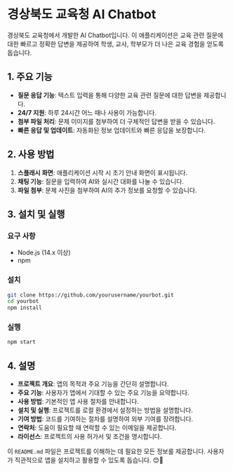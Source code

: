 # 경상북도 교육청 AI Chatbot

경상북도 교육청에서 개발한 AI Chatbot입니다. 이 애플리케이션은 교육 관련 질문에 대한 빠르고 정확한 답변을 제공하여 학생, 교사, 학부모가 더 나은 교육 경험을 얻도록 돕습니다.

## 1. 주요 기능

- **질문 응답 기능**: 텍스트 입력을 통해 다양한 교육 관련 질문에 대한 답변을 제공합니다.
- **24/7 지원**: 하루 24시간 어느 때나 사용이 가능합니다.
- **첨부 파일 처리**: 문제 이미지를 첨부하여 더 구체적인 답변을 받을 수 있습니다.
- **빠른 응답 및 업데이트**: 자동화된 정보 업데이트와 빠른 응답을 보장합니다.

## 2. 사용 방법

1. **스플래시 화면**: 애플리케이션 시작 시 초기 안내 화면이 표시됩니다.
2. **채팅 기능**: 질문을 입력하여 AI와 실시간 대화를 나눌 수 있습니다.
3. **파일 첨부**: 문제 사진을 첨부하여 AI의 추가 정보를 요청할 수 있습니다.

## 3. 설치 및 실행

### 요구 사항

- Node.js (14.x 이상)
- npm

### 설치

```bash
git clone https://github.com/yourusername/yourbot.git
cd yourbot
npm install
```

### 실행

```bash
npm start
```

## 4. 설명

- **프로젝트 개요**: 앱의 목적과 주요 기능을 간단히 설명합니다.
- **주요 기능**: 사용자가 앱에서 기대할 수 있는 주요 기능을 요약합니다.
- **사용 방법**: 기본적인 앱 사용 절차를 안내합니다.
- **설치 및 실행**: 프로젝트를 로컬 환경에서 설정하는 방법을 설명합니다.
- **기여 방법**: 코드를 기여하는 절차를 설명하여 외부 기여를 장려합니다.
- **연락처**: 도움이 필요할 때 연락할 수 있는 이메일을 제공합니다.
- **라이선스**: 프로젝트의 사용 허가서 및 조건을 명시합니다.

이 `README.md` 파일은 프로젝트를 이해하는 데 필요한 모든 정보를 제공합니다. 사용자가 직관적으로 앱을 설치하고 활용할 수 있도록 돕습니다. 😊📘
